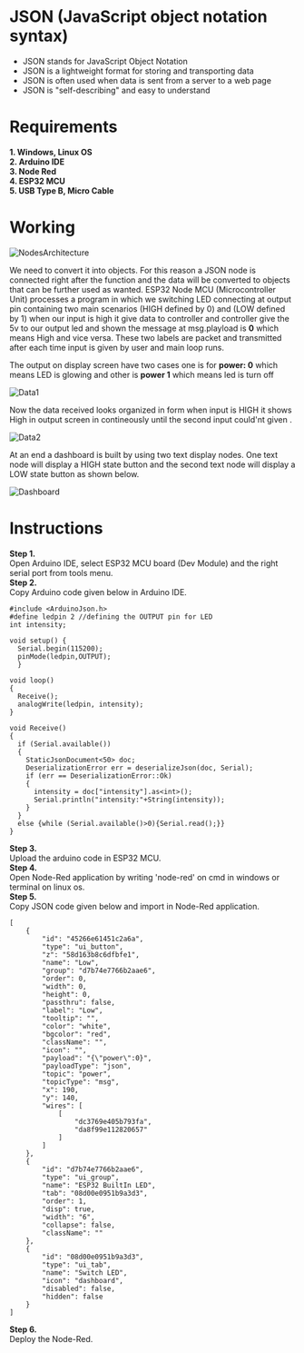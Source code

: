 # JSON (JavaScript object notation syntax) </br>

+ JSON stands for JavaScript Object Notation
+ JSON is a lightweight format for storing and transporting data
+ JSON is often used when data is sent from a server to a web page
+ JSON is "self-describing" and easy to understand

# Requirements

**1. Windows, Linux OS** </br>
**2. Arduino IDE** </br>
**3. Node Red** </br>
**4. ESP32 MCU** </br>
**5. USB Type B, Micro Cable** </br>

# Working

![NodesArchitecture](https://file:///home/usama/Downloads/github/4-ledswitchjson/2.PNG?raw==true) </br>

We need to convert it into objects. For this reason a JSON node is connected right after the function and the data will be converted to objects that can be further used as wanted. ESP32 Node MCU (Microcontroller Unit) processes a program in which we  switching LED connecting at output pin containing two main scenarios (HIGH defined by 0) and (LOW defined by 1) when our input is high it give data to controller and controller give the 5v to our output led and shown the message at msg.playload is **0** which means High and vice versa. These two labels are packet and transmitted after each time input is given by user and main loop runs. </br>

<!-- In Node Red application **Serial In Node** reads the data of ESP32 Node MCU. The data read is printed in **Debug Node** separately after each line but has an enter symbol binded with it, therefore first we need to remove it. For removing the enter **↵** symbol, a **Function Node** is used and below given javascript program is to be written in it. </br>
```
msg.payload = msg.payload.trim();
return msg;
```
This **Function Node** is connected right **↵** after the **Serial Node**. If **Debug Node** is connected after the function node then the each data is received separately without enter symbol. </br> -->
The output on display screen have two cases one is for **power: 0** which means LED is glowing and other is **power 1** which means led is turn off

![Data1](https://home/usama/Downloads/github/4-ledswitchjson/3.PNG?raw==True) </br>

Now the data received looks organized in form when input is HIGH it shows High in output screen in contineously until the second input could'nt given . </br>

![Data2](https://file:///home/usama/Downloads/github/4-ledswitchjson/4.PNG?raw==True) </br>

At an end a dashboard is built by using two text display nodes. One text node will display a HIGH state button and the second text node will display a LOW state button as shown below. </br>

![Dashboard](http://home/usama/Downloads/github/4-ledswitchjson/1.PNG?raw==True) </br>

# Instructions

**Step 1.** </br>
Open Arduino IDE, select ESP32 MCU board (Dev Module) and the right serial port from tools menu. </br>
**Step 2.** </br>
Copy Arduino code given below in Arduino IDE. </br>
```
#include <ArduinoJson.h>
#define ledpin 2 //defining the OUTPUT pin for LED
int intensity;

void setup() {
  Serial.begin(115200);
  pinMode(ledpin,OUTPUT);
  }

void loop() 
{
  Receive();
  analogWrite(ledpin, intensity);
}

void Receive()
{
  if (Serial.available())
  {
    StaticJsonDocument<50> doc;
    DeserializationError err = deserializeJson(doc, Serial);
    if (err == DeserializationError::Ok)
    {
      intensity = doc["intensity"].as<int>();
      Serial.println("intensity:"+String(intensity));
    }
  }
  else {while (Serial.available()>0){Serial.read();}}
}
```
**Step 3.** </br>
Upload the arduino code in ESP32 MCU. </br>
**Step 4.** </br>
Open Node-Red application by writing 'node-red' on cmd in windows or terminal on linux os. </br>
**Step 5.** </br>
Copy JSON code given below and import in Node-Red application. </br>
```
[
    {
        "id": "45266e61451c2a6a",
        "type": "ui_button",
        "z": "58d163b8c6dfbfe1",
        "name": "Low",
        "group": "d7b74e7766b2aae6",
        "order": 0,
        "width": 0,
        "height": 0,
        "passthru": false,
        "label": "Low",
        "tooltip": "",
        "color": "white",
        "bgcolor": "red",
        "className": "",
        "icon": "",
        "payload": "{\"power\":0}",
        "payloadType": "json",
        "topic": "power",
        "topicType": "msg",
        "x": 190,
        "y": 140,
        "wires": [
            [
                "dc3769e405b793fa",
                "da8f99e112820657"
            ]
        ]
    },
    {
        "id": "d7b74e7766b2aae6",
        "type": "ui_group",
        "name": "ESP32 BuiltIn LED",
        "tab": "08d00e0951b9a3d3",
        "order": 1,
        "disp": true,
        "width": "6",
        "collapse": false,
        "className": ""
    },
    {
        "id": "08d00e0951b9a3d3",
        "type": "ui_tab",
        "name": "Switch LED",
        "icon": "dashboard",
        "disabled": false,
        "hidden": false
    }
]
```
**Step 6.** </br>
Deploy the Node-Red.
